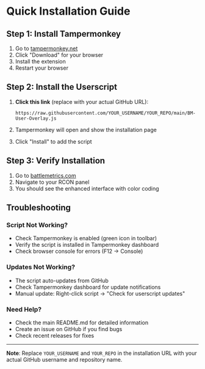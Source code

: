 # Quick Installation Guide

## Step 1: Install Tampermonkey
1. Go to [tampermonkey.net](https://www.tampermonkey.net/)
2. Click "Download" for your browser
3. Install the extension
4. Restart your browser

## Step 2: Install the Userscript
1. **Click this link** (replace with your actual GitHub URL):
   ```
   https://raw.githubusercontent.com/YOUR_USERNAME/YOUR_REPO/main/BM-User-Overlay.js
   ```

2. Tampermonkey will open and show the installation page
3. Click "Install" to add the script

## Step 3: Verify Installation
1. Go to [battlemetrics.com](https://www.battlemetrics.com/)
2. Navigate to your RCON panel
3. You should see the enhanced interface with color coding

## Troubleshooting

### Script Not Working?
- Check Tampermonkey is enabled (green icon in toolbar)
- Verify the script is installed in Tampermonkey dashboard
- Check browser console for errors (F12 → Console)

### Updates Not Working?
- The script auto-updates from GitHub
- Check Tampermonkey dashboard for update notifications
- Manual update: Right-click script → "Check for userscript updates"

### Need Help?
- Check the main README.md for detailed information
- Create an issue on GitHub if you find bugs
- Check recent releases for fixes

---

**Note**: Replace `YOUR_USERNAME` and `YOUR_REPO` in the installation URL with your actual GitHub username and repository name.
